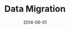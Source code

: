---
title: "Data Migration"
date: "2014-06-01"
draft: false
tags: ["Navitas", "SQL Server", "PHP"]
series: "Project"
---